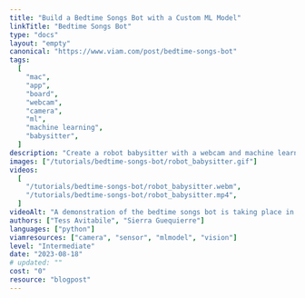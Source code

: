 ```yaml
---
title: "Build a Bedtime Songs Bot with a Custom ML Model"
linkTitle: "Bedtime Songs Bot"
type: "docs"
layout: "empty"
canonical: "https://www.viam.com/post/bedtime-songs-bot"
tags:
  [
    "mac",
    "app",
    "board",
    "webcam",
    "camera",
    "ml",
    "machine learning",
    "babysitter",
  ]
description: "Create a robot babysitter with a webcam and machine learning."
images: ["/tutorials/bedtime-songs-bot/robot_babysitter.gif"]
videos:
  [
    "/tutorials/bedtime-songs-bot/robot_babysitter.webm",
    "/tutorials/bedtime-songs-bot/robot_babysitter.mp4",
  ]
videoAlt: "A demonstration of the bedtime songs bot is taking place in an office. Tess holds up brightly colored puzzle pieces in front of the camera of a Macbook laptop. As the webcam on the laptop recognizes the puzzle pieces, different songs start to play on the speakers of the computer."
authors: ["Tess Avitabile", "Sierra Guequierre"]
languages: ["python"]
viamresources: ["camera", "sensor", "mlmodel", "vision"]
level: "Intermediate"
date: "2023-08-18"
# updated: ""
cost: "0"
resource: "blogpost"
---
```


